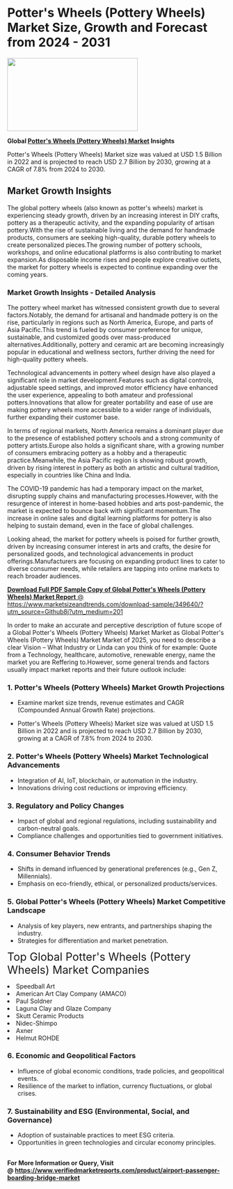 <H1>Potter's Wheels (Pottery Wheels) Market Size, Growth and Forecast from 2024 - 2031</H1><img class="aligncenter size-medium wp-image-584254" src="https://thirdeyenews.in/wp-content/uploads/2024/09/Global-Market-Research-300x168.jpeg" alt="" width="300" height="168" /><p><strong>Global&nbsp;<a href="https://www.marketsizeandtrends.com/download-sample/349640/?utm_source=Github8j?utm_medium=201">Potter's Wheels (Pottery Wheels) Market</a> Insights</strong></p><p>Potter's Wheels (Pottery Wheels) Market size was valued at USD 1.5 Billion in 2022 and is projected to reach USD 2.7 Billion by 2030, growing at a CAGR of 7.8% from 2024 to 2030.</p><p><h2>Market Growth Insights</h2> <p>The global pottery wheels (also known as potter's wheels) market is experiencing steady growth, driven by an increasing interest in DIY crafts, pottery as a therapeutic activity, and the expanding popularity of artisan pottery.With the rise of sustainable living and the demand for handmade products, consumers are seeking high-quality, durable pottery wheels to create personalized pieces.The growing number of pottery schools, workshops, and online educational platforms is also contributing to market expansion.As disposable income rises and people explore creative outlets, the market for pottery wheels is expected to continue expanding over the coming years.</p> <p><a href="#"></a></p> <h3>Market Growth Insights - Detailed Analysis</h3> <p>The pottery wheel market has witnessed consistent growth due to several factors.Notably, the demand for artisanal and handmade pottery is on the rise, particularly in regions such as North America, Europe, and parts of Asia Pacific.This trend is fueled by consumer preference for unique, sustainable, and customized goods over mass-produced alternatives.Additionally, pottery and ceramic art are becoming increasingly popular in educational and wellness sectors, further driving the need for high-quality pottery wheels.</p> <p>Technological advancements in pottery wheel design have also played a significant role in market development.Features such as digital controls, adjustable speed settings, and improved motor efficiency have enhanced the user experience, appealing to both amateur and professional potters.Innovations that allow for greater portability and ease of use are making pottery wheels more accessible to a wider range of individuals, further expanding their customer base.</p> <p>In terms of regional markets, North America remains a dominant player due to the presence of established pottery schools and a strong community of pottery artists.Europe also holds a significant share, with a growing number of consumers embracing pottery as a hobby and a therapeutic practice.Meanwhile, the Asia Pacific region is showing robust growth, driven by rising interest in pottery as both an artistic and cultural tradition, especially in countries like China and India.</p> <p>The COVID-19 pandemic has had a temporary impact on the market, disrupting supply chains and manufacturing processes.However, with the resurgence of interest in home-based hobbies and arts post-pandemic, the market is expected to bounce back with significant momentum.The increase in online sales and digital learning platforms for pottery is also helping to sustain demand, even in the face of global challenges.</p> <p>Looking ahead, the market for pottery wheels is poised for further growth, driven by increasing consumer interest in arts and crafts, the desire for personalized goods, and technological advancements in product offerings.Manufacturers are focusing on expanding product lines to cater to diverse consumer needs, while retailers are tapping into online markets to reach broader audiences.</p> <p><a href="#"></p><p><span class=""><strong>Download Full PDF Sample Copy of Global Potter's Wheels (Pottery Wheels) Market Report</strong> @ <a href="https://www.marketsizeandtrends.com/download-sample/349640/?utm_source=Github8j?utm_medium=201" target="_blank">https://www.marketsizeandtrends.com/download-sample/349640/?utm_source=Github8j?utm_medium=201</a></span></p><p>In order to make an accurate and perceptive description of future scope of a Global&nbsp;Potter's Wheels (Pottery Wheels) Market Market as Global&nbsp;Potter's Wheels (Pottery Wheels) Market Market of 2025, you need to describe a clear Vision &ndash; What Industry or Linda can you think of for example: Quote from a Technology, healthcare, automotive, renewable energy, name the market you are Reffering to.However, some general trends and factors usually impact market reports and their future outlook include:</p><h3>1.&nbsp;<strong>Potter's Wheels (Pottery Wheels) Market Growth Projections</strong></h3><ul><li>Examine market size trends, revenue estimates and CAGR (Compounded Annual Growth Rate) projections.</li><li><p>Potter's Wheels (Pottery Wheels) Market size was valued at USD 1.5 Billion in 2022 and is projected to reach USD 2.7 Billion by 2030, growing at a CAGR of 7.8% from 2024 to 2030.</p></li></ul><h3>2.&nbsp;<strong>Potter's Wheels (Pottery Wheels) Market Technological Advancements</strong></h3><ul><li>Integration of AI, IoT, blockchain, or automation in the industry.</li><li>Innovations driving cost reductions or improving efficiency.</li></ul><h3>3.&nbsp;<strong>Regulatory and Policy Changes</strong></h3><ul><li>Impact of global and regional regulations, including sustainability and carbon-neutral goals.</li><li>Compliance challenges and opportunities tied to government initiatives.</li></ul><h3>4.&nbsp;<strong>Consumer Behavior Trends</strong></h3><ul><li>Shifts in demand influenced by generational preferences (e.g., Gen Z, Millennials).</li><li>Emphasis on eco-friendly, ethical, or personalized products/services.</li></ul><h3>5.&nbsp;<strong>Global Potter's Wheels (Pottery Wheels) Market Competitive Landscape</strong></h3><ul><li>Analysis of key players, new entrants, and partnerships shaping the industry.</li><li>Strategies for differentiation and market penetration.</li></ul><p data-pm-slice="1 1 []"><span style="color: inherit; font-family: inherit; font-size: 25px;">Top Global Potter's Wheels (Pottery Wheels) Market Companies</span></p><div class="" data-test-id=""><p><li>Speedball Art</li><li> American Art Clay Company (AMACO)</li><li> Paul Soldner</li><li> Laguna Clay and Glaze Company</li><li> Skutt Ceramic Products</li><li> Nidec-Shimpo</li><li> Axner</li><li> Helmut ROHDE</li></p></div><h3>6.&nbsp;<strong>Economic and Geopolitical Factors</strong></h3><ul><li>Influence of global economic conditions, trade policies, and geopolitical events.</li><li>Resilience of the market to inflation, currency fluctuations, or global crises.</li></ul><h3>7.&nbsp;<strong>Sustainability and ESG (Environmental, Social, and Governance)</strong></h3><ul><li>Adoption of sustainable practices to meet ESG criteria.</li><li>Opportunities in green technologies and circular economy principles.</li></ul><h2><strong style="font-size: 14px;">For More Information or Query, Visit @&nbsp;</strong><a style="background-color: #ffffff; font-size: 14px;" href="https://www.marketsizeandtrends.com/report/potter-s-wheels-pottery-wheels-market/" target="_blank">https://www.verifiedmarketreports.com/product/airport-passenger-boarding-bridge-market</a></h2>